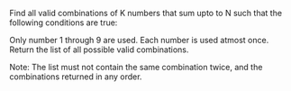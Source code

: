 Find all valid combinations of K numbers that sum upto to N such that the following conditions are true:

Only number 1 through 9 are used.
Each number is used atmost once.
Return the list of all possible valid combinations.

Note: The list must not contain the same combination twice, and the combinations returned in any order.
 
